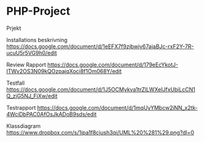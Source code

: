 PHP-Project
===========

Prjekt

Installations beskrivning
https://docs.google.com/document/d/1eEFX7f9zjbwjv67ajaBJc-rxF2Y-7R-ucuU5r5VG9h0/edit

Review Rapport
https://docs.google.com/document/d/179eEcYkotJ-ITWv2OS3N09kQOzpajqXoci8f1Om068Y/edit

Testfall
https://docs.google.com/document/d/1J5OCMykva1trZlLWXeIJfxUbiLcCN1Q_zjG5NJ_FiXw/edit

Testrapport
https://docs.google.com/document/d/1mqUyYMbcw2iNN_x2tk-4WciDbPAC0AfOsJkADoB9sds/edit

Klassdiagram
https://www.dropbox.com/s/1ipa1f8cjush3qi/UML%20%281%29.png?dl=0
